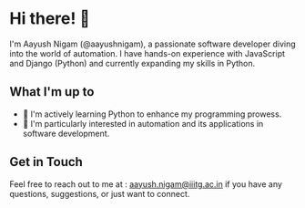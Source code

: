 # Hi there! 👋

I'm Aayush Nigam (@aayushnigam), a passionate software developer diving into the world of automation. I have hands-on experience with JavaScript and Django (Python) and currently expanding my skills in Python.

## What I'm up to
- 🌱 I'm actively learning Python to enhance my programming prowess.
- 👀 I'm particularly interested in automation and its applications in software development.

## Get in Touch
Feel free to reach out to me at : [aayush.nigam@iiitg.ac.in](mailto:aayush.nigam@iiitg.ac.in) if you have any questions, suggestions, or just want to connect.

<!---
aayushnigam/aayushnigam is a ✨ special ✨ repository because its `README.md` (this file) appears on your GitHub profile.
You can click the Preview link to take a look at your changes.
--->
